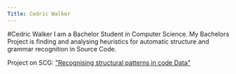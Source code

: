 ```yaml
---
Title: Cedric Walker
---
```

#Cedric Walker
I am a Bachelor Student in Computer Science. My Bachelors Project is finding and analysing heuristics for automatic structure and grammar recognition in Source Code.

Project on SCG: ["Recognising structural patterns in code Data"](%base_url%/wiki/projects/archive/Recognising-structural-patterns-in-code)
